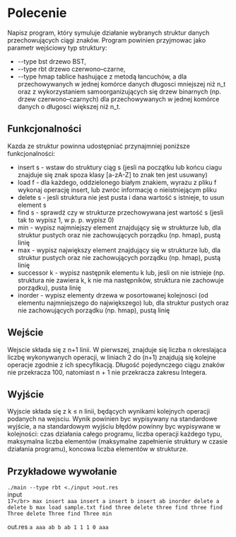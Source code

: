 # Polecenie
Napisz program, który symuluje działanie wybranych struktur danych przechowujących ciągi znaków.
Program powinien przyjmowac jako parametr wejściowy typ struktury:
* --type bst drzewo BST,
* --type rbt drzewo czerwono–czarne,
* --type hmap tablice hashujące z metodą łancuchów, a dla przechowywanych w jednej komórce danych długosci mniejszej 
niż n_t oraz z wykorzystaniem samoorganizujących się drzew binarnych (np. drzew czerwono–czarnych) dla przechowywanych 
w jednej komórce danych o długosci większej niż n_t.

## Funkcjonalności
Kazda ze struktur powinna udostępniać przynajmniej poniższe funkcjonalności:
* insert s - wstaw do struktury ciąg s (jesli na początku lub końcu ciagu znajduje się znak spoza klasy [a-zA-Z] to znak
ten jest usuwany)
* load f - dla każdego, oddzielonego białym znakiem, wyrazu z pliku f wykonaj operację insert,
lub zwróc informację o nieistniejącym pliku
* delete s - jesli struktura nie jest pusta i dana wartość s istnieje, to usun element s
* find s - sprawdź czy w strukturze przechowywana jest wartość s (jesli tak to wypisz 1, w p. p. wypisz 0)
* min - wypisz najmniejszy element znajdujący się w strukturze lub, dla struktur pustych oraz
nie zachowujących porządku (np. hmap), pustą linię
* max - wypisz największy element znajdujący się w strukturze lub, dla struktur pustych oraz
nie zachowujących porządku (np. hmap), pustą linię
* successor k - wypisz następnik elementu k lub, jesli on nie istnieje (np. struktura nie zawiera
k, k nie ma następników, struktura nie zachowuje porządku), pusta linię
* inorder - wypisz elementy drzewa w posortowanej kolejnosci (od elementu najmniejszego do
największego) lub, dla struktur pustych oraz nie zachowujących porządku (np. hmap), pustą linię

## Wejście
Wejscie składa się z n+1 linii. W pierwszej, znajduje się liczba n okreslająca liczbę wykonywanych operacji, 
w liniach 2 do (n+1) znajdują się kolejne operacje zgodnie z ich specyfikacją.
Długość pojedynczego ciągu znaków nie przekracza 100, natomiast n + 1 nie przekracza zakresu Integera.

## Wyjście
Wyjscie składa się z k ≤ n linii, będących wynikami kolejnych operacji podanych na wejsciu.
Wynik powinien byc wypisywany na standardowe wyjście, a na standardowym wyjściu błędów powinny byc 
wypisywane w kolejności: czas działania całego programu, liczba operacji każdego typu,
maksymalna liczba elementów (maksymalne zapełnienie struktury w czasie działania programu),
koncowa liczba elementów w strukturze.

## Przykładowe wywołanie
`./main --type rbt <./input >out.res`</br>
input</br>
`17</br>
max
insert aaa
insert a
insert b
insert ab
inorder
delete a
delete b
max
load sample.txt
find three
delete three
find three
find Three
delete Three
find Three
min`

out.res
`a aaa ab b
ab
1
1
1
0
aaa`
